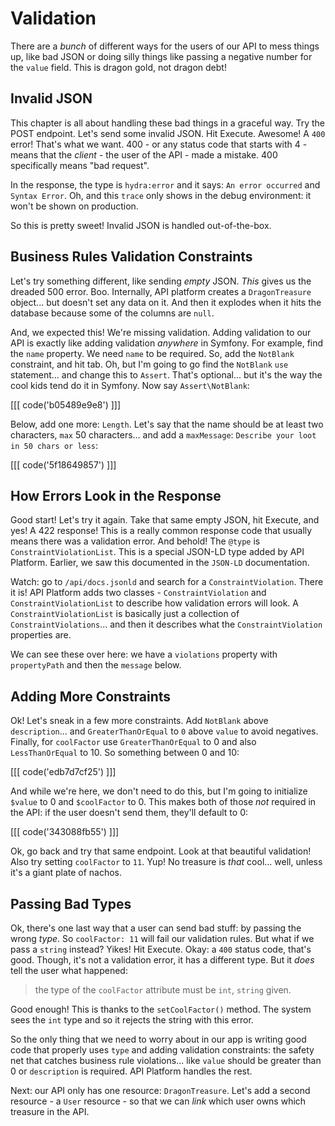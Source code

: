 # Validation

There are a *bunch* of different ways for the users of our API to mess things up,
like bad JSON or doing silly things like passing a negative number for the `value`
field. This is dragon gold, not dragon debt!

## Invalid JSON

This chapter is all about handling these bad things in a graceful way. Try the
POST endpoint. Let's send some invalid JSON. Hit Execute. Awesome! A `400` error!
That's what we want. 400 - or any status code that starts with 4 - means that the
*client* - the user of the API - made a mistake. 400 specifically means "bad
request".

In the response, the type is `hydra:error` and it says: `An error occurred`
and `Syntax Error`. Oh, and this `trace` only shows in the debug environment: it
won't be shown on production.

So this is pretty sweet! Invalid JSON is handled out-of-the-box.

## Business Rules Validation Constraints

Let's try something different, like sending *empty* JSON. *This* gives us the
dreaded 500 error. Boo. Internally, API platform creates a `DragonTreasure` object...
but doesn't set any data on it. And then it explodes when it hits the database because
some of the columns are `null`.

And, we expected this! We're missing validation. Adding validation to our API
is exactly like adding validation *anywhere* in Symfony. For example, find the
`name` property. We need `name` to be required. So, add the `NotBlank` constraint,
and hit tab. Oh, but I'm going to go find the `NotBlank` `use` statement... and change
this to `Assert`. That's optional... but it's the way the cool kids tend do it in
Symfony. Now say `Assert\NotBlank`:

[[[ code('b05489e9e8') ]]]

Below, add one more: `Length`. Let's say that the name should be at least two
characters, `max` 50 characters... and add a `maxMessage`:
`Describe your loot in 50 chars or less`:

[[[ code('5f18649857') ]]]

## How Errors Look in the Response

Good start! Let's try it again. Take that same empty JSON, hit Execute, and yes!
A 422 response! This is a really common response code that usually means there
was a validation error. And behold! The `@type` is `ConstraintViolationList`.
This is a special JSON-LD type added by API Platform. Earlier, we saw this documented
in the `JSON-LD` documentation.

Watch: go to `/api/docs.jsonld` and search for a `ConstraintViolation`. There it
is! API Platform adds two classes - `ConstraintViolation` and
`ConstraintViolationList` to describe how validation errors will look. A
`ConstraintViolationList` is basically just a collection of `ConstraintViolations`...
and then it describes what the `ConstraintViolation` properties are.

We can see these over here: we have a `violations` property with `propertyPath`
and then the `message` below.

## Adding More Constraints

Ok! Let's sneak in a few more constraints. Add `NotBlank` above `description`...
and `GreaterThanOrEqual` to `0` above `value` to avoid negatives. Finally, for
`coolFactor` use `GreaterThanOrEqual` to 0 and also `LessThanOrEqual` to 10.
So something between 0 and 10:

[[[ code('edb7d7cf25') ]]]

And while we're here, we don't need to do this, but I'm going to initialize
`$value` to 0 and `$coolFactor` to 0. This makes both of those *not* required
in the API: if the user doesn't send them, they'll default to 0:

[[[ code('343088fb55') ]]]

Ok, go back and try that same endpoint. Look at that beautiful validation! Also
try setting `coolFactor` to `11`. Yup! No treasure is *that* cool... well, unless
it's a giant plate of nachos.

## Passing Bad Types

Ok, there's one last way that a user can send bad stuff: by passing the wrong *type*.
So `coolFactor: 11` will fail our validation rules. But what if we pass a `string`
instead? Yikes! Hit Execute. Okay: a `400` status code, that's good. Though, it's
not a validation error, it has a different type. But it *does* tell the user what
happened:

> the type of the `coolFactor` attribute must be `int`, `string` given.

Good enough! This is thanks to the `setCoolFactor()` method. The system sees
the `int` type and so it rejects the string with this error.

So the only thing that we need to worry about in our app is writing good code that
properly uses `type` and adding validation constraints: the safety net that catches
business rule violations... like `value` should be greater than 0 or `description`
is required. API Platform handles the rest.

Next: our API only has one resource: `DragonTreasure`. Let's add a second resource -
a `User` resource - so that we can *link* which user owns which treasure in the API.
